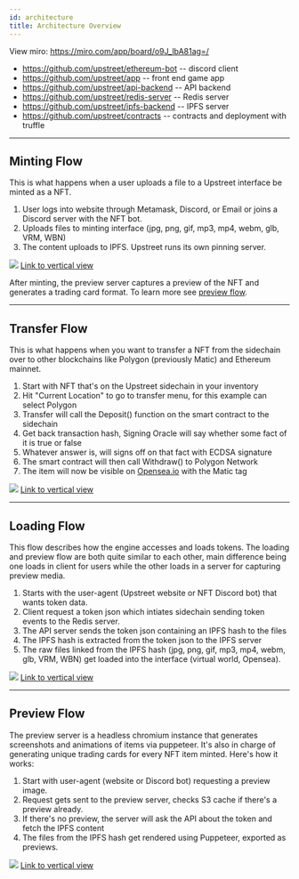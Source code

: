 ```yaml
---
id: architecture
title: Architecture Overview
---
```



View miro: https://miro.com/app/board/o9J_lbA81ag=/


- https://github.com/upstreet/ethereum-bot -- discord client
- https://github.com/upstreet/app -- front end game app
- https://github.com/upstreet/api-backend -- API backend
- https://github.com/upstreet/redis-server -- Redis server
- https://github.com/upstreet/ipfs-backend -- IPFS server
- https://github.com/upstreet/contracts -- contracts and deployment with truffle



---

## Minting Flow

This is what happens when a user uploads a file to a Upstreet interface be minted as a NFT.

1. User logs into website through Metamask, Discord, or Email or joins a Discord server with the NFT bot.
2. Uploads files to minting interface (jpg, png, gif, mp3, mp4, webm, glb, VRM, WBN)
3. The content uploads to IPFS. Upstreet runs its own pinning server.

![](/img/minting-flow.jpg)
[Link to vertical view](/img/minting-flow2.jpg)

After minting, the preview server captures a preview of the NFT and generates a trading card format. To learn more see [preview flow](/docs/developer/preview-flow).

---

## Transfer Flow

This is what happens when you want to transfer a NFT from the sidechain over to other blockchains like Polygon (previously Matic) and Ethereum mainnet.

1. Start with NFT that's on the Upstreet sidechain in your inventory
2. Hit "Current Location" to go to transfer menu, for this example can select Polygon
3. Transfer will call the Deposit() function on the smart contract to the sidechain
4. Get back transaction hash, Signing Oracle will say whether some fact of it is true or false
5. Whatever answer is, will signs off on that fact with ECDSA signature
6. The smart contract will then call Withdraw() to Polygon Network
7. The item will now be visible on [Opensea.io](https://opensea.io) with the Matic tag

![](/img/transfer-flow.jpg)
[Link to vertical view](/img/transfer-flow2.jpg)

---

## Loading Flow

This flow describes how the engine accesses and loads tokens. The loading and preview flow are both quite similar to each other, main difference being one loads in client for users while the other loads in a server for capturing preview media.

1. Starts with the user-agent (Upstreet website or NFT Discord bot) that wants token data.
2. Client request a token json which intiates sidechain sending token events to the Redis server.
3. The API server sends the token json containing an IPFS hash to the files
4. The IPFS hash is extracted from the token json to the IPFS server
5. The raw files linked from the IPFS hash (jpg, png, gif, mp3, mp4, webm, glb, VRM, WBN) get loaded into the interface (virtual world, Opensea).

![](/img/loading-flow.jpg)
[Link to vertical view](/img/loading-flow2.jpg)

---

## Preview Flow

The preview server is a headless chromium instance that generates screenshots and animations of items via puppeteer. It's also in charge of generating unique trading cards for every NFT item minted. Here's how it works:

1. Start with user-agent (website or Discord bot) requesting a preview image.
2. Request gets sent to the preview server, checks S3 cache if there's a preview already.
3. If there's no preview, the server will ask the API about the token and fetch the IPFS content
4. The files from the IPFS hash get rendered using Puppeteer, exported as previews.

![](/img/preview-flow.jpg)
[Link to vertical view](/img/preview-flow2.jpg)